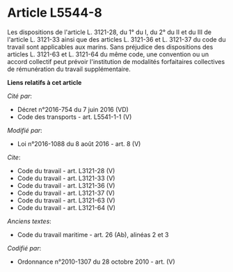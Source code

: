 # Article L5544-8

Les dispositions de l'article L. 3121-28, du 1° du I, du 2° du II et du III de l'article L. 3121-33 ainsi que des articles L.
3121-36 et L. 3121-37 du code du travail sont applicables aux marins. Sans préjudice des dispositions des articles L. 3121-63
et L. 3121-64 du même code, une convention ou un accord collectif peut prévoir l'institution de modalités forfaitaires
collectives de rémunération du travail supplémentaire.

**Liens relatifs à cet article**

_Cité par_:

  - Décret n°2016-754 du 7 juin 2016 (VD)
  - Code des transports - art. L5541-1-1 (V)

_Modifié par_:

  - Loi n°2016-1088 du 8 août 2016 - art. 8 (V)

_Cite_:

  - Code du travail - art. L3121-28 (V)
  - Code du travail - art. L3121-33 (V)
  - Code du travail - art. L3121-36 (V)
  - Code du travail - art. L3121-37 (V)
  - Code du travail - art. L3121-63 (V)
  - Code du travail - art. L3121-64 (V)

_Anciens textes_:

  - Code du travail maritime - art. 26 (Ab), alinéas 2 et 3

_Codifié par_:

  - Ordonnance n°2010-1307 du 28 octobre 2010 - art. (V)
